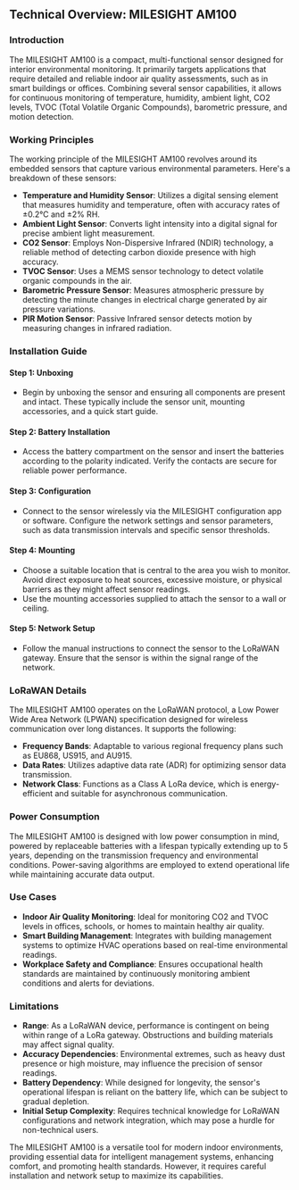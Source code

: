 ## Technical Overview: MILESIGHT AM100

### Introduction

The MILESIGHT AM100 is a compact, multi-functional sensor designed for interior environmental monitoring. It primarily targets applications that require detailed and reliable indoor air quality assessments, such as in smart buildings or offices. Combining several sensor capabilities, it allows for continuous monitoring of temperature, humidity, ambient light, CO2 levels, TVOC (Total Volatile Organic Compounds), barometric pressure, and motion detection.

### Working Principles

The working principle of the MILESIGHT AM100 revolves around its embedded sensors that capture various environmental parameters. Here's a breakdown of these sensors:

- **Temperature and Humidity Sensor**: Utilizes a digital sensing element that measures humidity and temperature, often with accuracy rates of ±0.2°C and ±2% RH.
- **Ambient Light Sensor**: Converts light intensity into a digital signal for precise ambient light measurement.
- **CO2 Sensor**: Employs Non-Dispersive Infrared (NDIR) technology, a reliable method of detecting carbon dioxide presence with high accuracy.
- **TVOC Sensor**: Uses a MEMS sensor technology to detect volatile organic compounds in the air.
- **Barometric Pressure Sensor**: Measures atmospheric pressure by detecting the minute changes in electrical charge generated by air pressure variations.
- **PIR Motion Sensor**: Passive Infrared sensor detects motion by measuring changes in infrared radiation.

### Installation Guide

#### Step 1: Unboxing
- Begin by unboxing the sensor and ensuring all components are present and intact. These typically include the sensor unit, mounting accessories, and a quick start guide.

#### Step 2: Battery Installation
- Access the battery compartment on the sensor and insert the batteries according to the polarity indicated. Verify the contacts are secure for reliable power performance.

#### Step 3: Configuration
- Connect to the sensor wirelessly via the MILESIGHT configuration app or software. Configure the network settings and sensor parameters, such as data transmission intervals and specific sensor thresholds.

#### Step 4: Mounting
- Choose a suitable location that is central to the area you wish to monitor. Avoid direct exposure to heat sources, excessive moisture, or physical barriers as they might affect sensor readings.
- Use the mounting accessories supplied to attach the sensor to a wall or ceiling.

#### Step 5: Network Setup
- Follow the manual instructions to connect the sensor to the LoRaWAN gateway. Ensure that the sensor is within the signal range of the network.

### LoRaWAN Details

The MILESIGHT AM100 operates on the LoRaWAN protocol, a Low Power Wide Area Network (LPWAN) specification designed for wireless communication over long distances. It supports the following:

- **Frequency Bands**: Adaptable to various regional frequency plans such as EU868, US915, and AU915.
- **Data Rates**: Utilizes adaptive data rate (ADR) for optimizing sensor data transmission.
- **Network Class**: Functions as a Class A LoRa device, which is energy-efficient and suitable for asynchronous communication.

### Power Consumption

The MILESIGHT AM100 is designed with low power consumption in mind, powered by replaceable batteries with a lifespan typically extending up to 5 years, depending on the transmission frequency and environmental conditions. Power-saving algorithms are employed to extend operational life while maintaining accurate data output.

### Use Cases

- **Indoor Air Quality Monitoring**: Ideal for monitoring CO2 and TVOC levels in offices, schools, or homes to maintain healthy air quality.
- **Smart Building Management**: Integrates with building management systems to optimize HVAC operations based on real-time environmental readings.
- **Workplace Safety and Compliance**: Ensures occupational health standards are maintained by continuously monitoring ambient conditions and alerts for deviations.

### Limitations

- **Range**: As a LoRaWAN device, performance is contingent on being within range of a LoRa gateway. Obstructions and building materials may affect signal quality.
- **Accuracy Dependencies**: Environmental extremes, such as heavy dust presence or high moisture, may influence the precision of sensor readings.
- **Battery Dependency**: While designed for longevity, the sensor's operational lifespan is reliant on the battery life, which can be subject to gradual depletion.
- **Initial Setup Complexity**: Requires technical knowledge for LoRaWAN configurations and network integration, which may pose a hurdle for non-technical users.

The MILESIGHT AM100 is a versatile tool for modern indoor environments, providing essential data for intelligent management systems, enhancing comfort, and promoting health standards. However, it requires careful installation and network setup to maximize its capabilities.